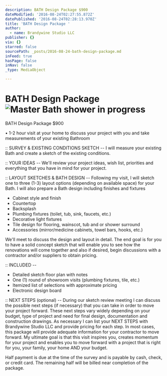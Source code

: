 ```yaml
---
description: BATH Design Package $900
dateModified: '2016-08-24T02:27:55.872Z'
datePublished: '2016-08-24T02:28:13.970Z'
title: 'BATH Design Package '
author:
  - name: Brandywine Studio LLC
publisher: {}
via: {}
starred: false
sourcePath: _posts/2016-08-24-bath-design-package.md
inFeed: true
hasPage: false
inNav: false
_type: MediaObject

---
```

# BATH Design Package ![Master Bath shower in progress](https://the-grid-user-content.s3-us-west-2.amazonaws.com/5d088053-6d81-46fb-9a03-2373d5267bd1.jpg)

BATH Design Package $900

• 1-2 hour visit at your home to discuss your project with you and take measurements of your existing Bathroom

:: SURVEY & EXISTING CONDITIONS SKETCH -- I will measure your existing Bath and create a sketch of the existing conditions.

:: YOUR IDEAS -- We'll review your project ideas, wish list, priorities and everything that you have in mind for your project.

:: LAYOUT SKETCHES & BATH DESIGN -- Following my visit, I will sketch one to three (1-3) layout options (depending on available space) for your Bath. I will also prepare a Bath design including finishes and fixtures

* Cabinet style and finish
* Countertop
* Backsplash
* Plumbing fixtures (toilet, tub, sink, faucets, etc.)
* Decorative light fixtures
* Tile design for flooring, wainscot, tub and or shower surround
* Accessories (mirror/medicine cabinets, towel bars, hooks, etc.)

We'll meet to discuss the design and layout in detail. The end goal is for you to have a solid concept sketch that will enable you to see how the renovations will come together and also if desired, begin discussions with a contractor and/or suppliers to obtain pricing.

:: INCLUDED --

* Detailed sketch floor plan with notes
* One (1) round of showroom visits (plumbing fixtures, tile, etc.)
* Itemized list of selections with approximate pricing
* Electronic design board

:: NEXT STEPS (optional) -- During our sketch review meeting I can discuss the possible next steps (if necessary) that you can take in order to move your project forward. These next steps vary widely depending on your budget, type of project and need for final design, documentation and construction drawings. As necessary I can list your NEXT STEPS with Brandywine Studio LLC and provide pricing for each step. In most cases, this package will provide adequate information for your contractor to move forward. My ultimate goal is that this visit inspires you, creates momentum for your project and enables you to move forward with a project that is right for you, your family, your home AND your budget.

Half payment is due at the time of the survey and is payable by cash, check, or credit card. The remaining half will be billed near completion of the package.